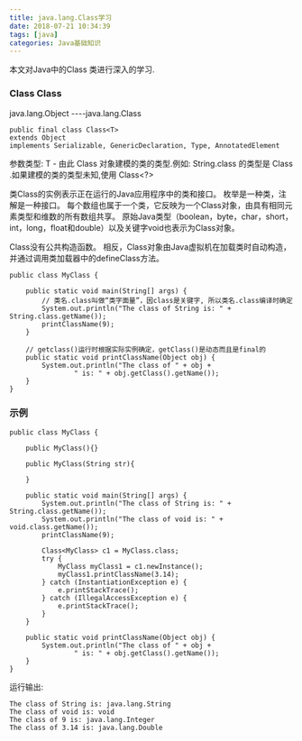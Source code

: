 ```yaml
---
title: java.lang.Class学习
date: 2018-07-21 10:34:39
tags: [java]
categories: Java基础知识
---
```


本文对Java中的Class 类进行深入的学习.

<!-- more -->

### Class Class<T>
java.lang.Object
----java.lang.Class<T>
```
public final class Class<T> 
extends Object
implements Serializable, GenericDeclaration, Type, AnnotatedElement
```
参数类型:
T - 由此 Class 对象建模的类的类型.例如: String.class 的类型是 Class<String> .如果建模的类的类型未知,使用 Class<?>

类Class的实例表示正在运行的Java应用程序中的类和接口。 枚举是一种类，注解是一种接口。 每个数组也属于一个类，它反映为一个Class对象，由具有相同元素类型和维数的所有数组共享。 原始Java类型（boolean，byte，char，short，int，long，float和double）以及关键字void也表示为Class对象。

Class没有公共构造函数。 相反，Class对象由Java虚拟机在加载类时自动构造，并通过调用类加载器中的defineClass方法。

```
public class MyClass {

    public static void main(String[] args) {
        // 类名.class叫做“类字面量”，因class是关键字, 所以类名.class编译时确定
        System.out.println("The class of String is: " + String.class.getName());
        printClassName(9);
    }

    // getclass()运行时根据实际实例确定，getClass()是动态而且是final的
    public static void printClassName(Object obj) {
        System.out.println("The class of " + obj +
                " is: " + obj.getClass().getName());
    }
}
```

### 示例
```
public class MyClass {

    public MyClass(){}

    public MyClass(String str){

    }

    public static void main(String[] args) {
        System.out.println("The class of String is: " + String.class.getName());
        System.out.println("The class of void is: " + void.class.getName());
        printClassName(9);

        Class<MyClass> c1 = MyClass.class;
        try {
            MyClass myClass1 = c1.newInstance();
            myClass1.printClassName(3.14);
        } catch (InstantiationException e) {
            e.printStackTrace();
        } catch (IllegalAccessException e) {
            e.printStackTrace();
        }
    }

    public static void printClassName(Object obj) {
        System.out.println("The class of " + obj +
                " is: " + obj.getClass().getName());
    }
}
```

运行输出:
```
The class of String is: java.lang.String
The class of void is: void
The class of 9 is: java.lang.Integer
The class of 3.14 is: java.lang.Double
```